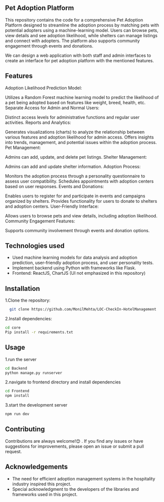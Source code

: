 ## Pet Adoption Platform
This repository contains the code for a comprehensive Pet Adoption Platform designed to streamline the adoption process
by matching pets with potential adopters using a machine-learning model. Users can browse pets, view details and see adoption likelihood, while shelters can manage listings and connect with adopters. The platform also supports community engagement through events and donations.

We can design a web application with both staff and admin interfaces to create an interface for pet adoption platform with the mentioned features. 
## Features

Adoption Likelihood Prediction Model:

Utilizes a Random Forest machine learning model to predict the likelihood of a pet being adopted based on features like weight, breed, health, etc.
Separate Access for Admin and Normal Users:

Distinct access levels for administrative functions and regular user activities.
Reports and Analytics:

Generates visualizations (charts) to analyze the relationship between various features and adoption likelihood for admin access.
Offers insights into trends, management, and potential issues within the adoption process.
Pet Management:

Admins can add, update, and delete pet listings.
Shelter Management:

Admins can add and update shelter information.
Adoption Process:

Monitors the adoption process through a personality questionnaire to assess user compatibility.
Schedules appointments with adoption centers based on user responses.
Events and Donations:

Enables users to register for and participate in events and campaigns organized by shelters.
Provides functionality for users to donate to shelters and adoption centers.
User-Friendly Interface:

Allows users to browse pets and view details, including adoption likelihood.
Community Engagement Features:

Supports community involvement through events and donation options.


## Technologies used

- Used machine learning models for data analysis and adoption prediction, user-friendly adoption process, and  user personality tests.
- Implement backend using Python with frameworks like Flask.
- Frontend: ReactJS, ChartJS (UI not emphasized in this repository)


## Installation

1.Clone the repository:

```bash
  git clone https://github.com/MonilMehta/LOC-CheckIn-HotelManagement

```

2.Install dependencies:

```bash
cd core
Pip install -r requirements.txt
```
    
## Usage
1.run the server

```bash
cd Backend
python manage.py runserver
```

2.navigate to frontend directory and install dependencies


```bash
cd Frontend
npm install
```

3.start the development server

```bash
npm run dev
```


## Contributing

Contributions are always welcome!😊
. If you find any issues or have suggestions for improvements, please open an issue or submit a pull request.

## Acknowledgements

- The need for efficient adoption management systems in the hospitality industry inspired this project.
- Special acknowledgment to the developers of the libraries and frameworks used in this project.
